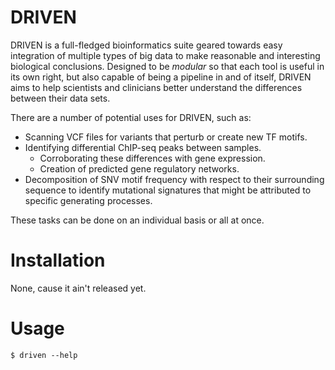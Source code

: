 # DRIVEN

DRIVEN is a full-fledged bioinformatics suite geared towards easy integration of multiple types of big data to make reasonable and interesting biological conclusions. Designed to be *modular* so that each tool is useful in its own right, but also capable of being a pipeline in and of itself, DRIVEN aims to help scientists and clinicians better understand the differences between their data sets.

There are a number of potential uses for DRIVEN, such as:
 - Scanning VCF files for variants that perturb or create new TF motifs.
 - Identifying differential ChIP-seq peaks between samples.
    - Corroborating these differences with gene expression.
    - Creation of predicted gene regulatory networks.
 - Decomposition of SNV motif frequency with respect to their surrounding sequence to identify mutational signatures that might be attributed to specific generating processes.

These tasks can be done on an individual basis or all at once.


# Installation

None, cause it ain't released yet.


# Usage

    $ driven --help

